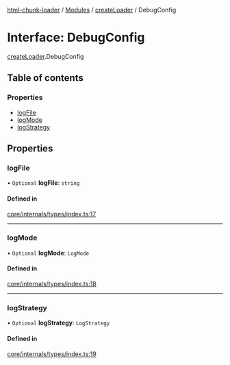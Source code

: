 [html-chunk-loader](../README.md) / [Modules](../modules.md) / [createLoader](../modules/createLoader.md) / DebugConfig

# Interface: DebugConfig

[createLoader](../modules/createLoader.md).DebugConfig

## Table of contents

### Properties

- [logFile](createLoader.DebugConfig.md#logfile)
- [logMode](createLoader.DebugConfig.md#logmode)
- [logStrategy](createLoader.DebugConfig.md#logstrategy)

## Properties

### logFile

• `Optional` **logFile**: `string`

#### Defined in

[core/internals/types/index.ts:17](https://github.com/abschill/html-chunk-loader/blob/a3f69cf/lib/core/internals/types/index.ts#L17)

___

### logMode

• `Optional` **logMode**: `LogMode`

#### Defined in

[core/internals/types/index.ts:18](https://github.com/abschill/html-chunk-loader/blob/a3f69cf/lib/core/internals/types/index.ts#L18)

___

### logStrategy

• `Optional` **logStrategy**: `LogStrategy`

#### Defined in

[core/internals/types/index.ts:19](https://github.com/abschill/html-chunk-loader/blob/a3f69cf/lib/core/internals/types/index.ts#L19)

